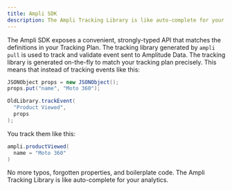 ```yaml
---
title: Ampli SDK
description: The Ampli Tracking Library is like auto-complete for your analytics.
---
```


The Ampli SDK exposes a convenient, strongly-typed API that matches the definitions in your Tracking Plan. The tracking library generated by `ampli pull` is used to track and validate event sent to Amplitude Data. The tracking library is generated on-the-fly to match your tracking plan precisely. This means that instead of tracking events like this:

```java
JSONObject props = new JSONObject();
props.put("name", "Moto 360");

OldLibrary.trackEvent(
  "Product Viewed",
  props
);
```

You track them like this:

```java
ampli.productViewed(
  name = "Moto 360"
)
```

No more typos, forgotten properties, and boilerplate code. The Ampli Tracking Library is like auto-complete for your analytics.